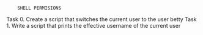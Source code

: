 		SHELL PERMISIONS
Task 0. Create a script that switches the current user to the user betty
Task 1. Write a script that prints the effective username of the current user
